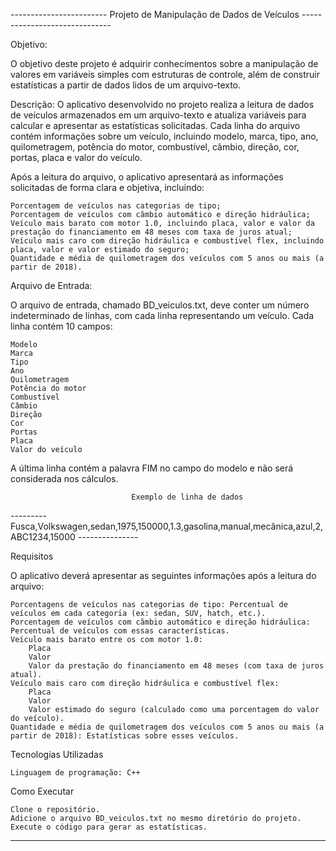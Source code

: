 ------------------------ Projeto de Manipulação de Dados de Veículos ------------------------------

Objetivo:

O objetivo deste projeto é adquirir conhecimentos sobre a manipulação de valores em variáveis simples com estruturas de controle, além de construir estatísticas a partir de dados lidos de um arquivo-texto.

Descrição: O aplicativo desenvolvido no projeto realiza a leitura de dados de veículos armazenados em um arquivo-texto e atualiza variáveis para calcular e apresentar as estatísticas solicitadas. Cada linha do arquivo contém informações sobre um veículo, incluindo modelo, marca, tipo, ano, quilometragem, potência do motor, combustível, câmbio, direção, cor, portas, placa e valor do veículo.

Após a leitura do arquivo, o aplicativo apresentará as informações solicitadas de forma clara e objetiva, incluindo:

    Porcentagem de veículos nas categorias de tipo;
    Porcentagem de veículos com câmbio automático e direção hidráulica;
    Veículo mais barato com motor 1.0, incluindo placa, valor e valor da prestação do financiamento em 48 meses com taxa de juros atual;
    Veículo mais caro com direção hidráulica e combustível flex, incluindo placa, valor e valor estimado do seguro;
    Quantidade e média de quilometragem dos veículos com 5 anos ou mais (a partir de 2018).

Arquivo de Entrada:

O arquivo de entrada, chamado BD_veiculos.txt, deve conter um número indeterminado de linhas, com cada linha representando um veículo. Cada linha contém 10 campos:

    Modelo
    Marca
    Tipo
    Ano
    Quilometragem
    Potência do motor
    Combustível
    Câmbio
    Direção
    Cor
    Portas
    Placa
    Valor do veículo

A última linha contém a palavra FIM no campo do modelo e não será considerada nos cálculos.

                               Exemplo de linha de dados
--------- Fusca,Volkswagen,sedan,1975,150000,1.3,gasolina,manual,mecânica,azul,2,ABC1234,15000 ---------------

Requisitos

O aplicativo deverá apresentar as seguintes informações após a leitura do arquivo:

    Porcentagens de veículos nas categorias de tipo: Percentual de veículos em cada categoria (ex: sedan, SUV, hatch, etc.).
    Porcentagem de veículos com câmbio automático e direção hidráulica: Percentual de veículos com essas características.
    Veículo mais barato entre os com motor 1.0:
        Placa
        Valor
        Valor da prestação do financiamento em 48 meses (com taxa de juros atual).
    Veículo mais caro com direção hidráulica e combustível flex:
        Placa
        Valor
        Valor estimado do seguro (calculado como uma porcentagem do valor do veículo).
    Quantidade e média de quilometragem dos veículos com 5 anos ou mais (a partir de 2018): Estatísticas sobre esses veículos.

Tecnologias Utilizadas

    Linguagem de programação: C++

Como Executar

    Clone o repositório.
    Adicione o arquivo BD_veiculos.txt no mesmo diretório do projeto.
    Execute o código para gerar as estatísticas.
---

